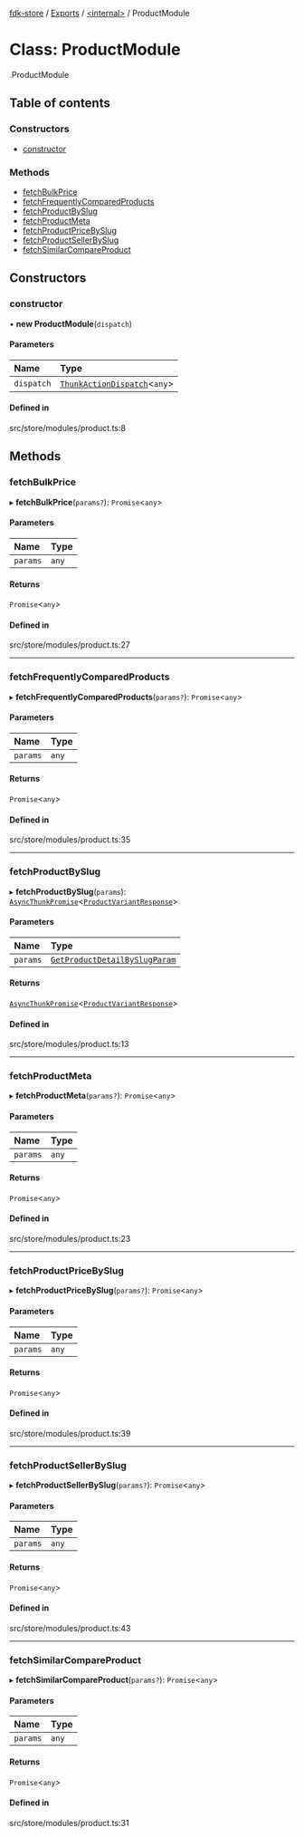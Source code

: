 [fdk-store](../README.md) / [Exports](../modules.md) / [<internal\>](../modules/internal_.md) / ProductModule

# Class: ProductModule

[<internal>](../modules/internal_.md).ProductModule

## Table of contents

### Constructors

- [constructor](internal_.ProductModule.md#constructor)

### Methods

- [fetchBulkPrice](internal_.ProductModule.md#fetchbulkprice)
- [fetchFrequentlyComparedProducts](internal_.ProductModule.md#fetchfrequentlycomparedproducts)
- [fetchProductBySlug](internal_.ProductModule.md#fetchproductbyslug)
- [fetchProductMeta](internal_.ProductModule.md#fetchproductmeta)
- [fetchProductPriceBySlug](internal_.ProductModule.md#fetchproductpricebyslug)
- [fetchProductSellerBySlug](internal_.ProductModule.md#fetchproductsellerbyslug)
- [fetchSimilarCompareProduct](internal_.ProductModule.md#fetchsimilarcompareproduct)

## Constructors

### constructor

• **new ProductModule**(`dispatch`)

#### Parameters

| Name | Type |
| :------ | :------ |
| `dispatch` | [`ThunkActionDispatch`](../modules/internal_.md#thunkactiondispatch)<`any`\> |

#### Defined in

src/store/modules/product.ts:8

## Methods

### fetchBulkPrice

▸ **fetchBulkPrice**(`params?`): `Promise`<`any`\>

#### Parameters

| Name | Type |
| :------ | :------ |
| `params` | `any` |

#### Returns

`Promise`<`any`\>

#### Defined in

src/store/modules/product.ts:27

___

### fetchFrequentlyComparedProducts

▸ **fetchFrequentlyComparedProducts**(`params?`): `Promise`<`any`\>

#### Parameters

| Name | Type |
| :------ | :------ |
| `params` | `any` |

#### Returns

`Promise`<`any`\>

#### Defined in

src/store/modules/product.ts:35

___

### fetchProductBySlug

▸ **fetchProductBySlug**(`params`): [`AsyncThunkPromise`](../modules/internal_.md#asyncthunkpromise)<[`ProductVariantResponse`](../modules/internal_.md#productvariantresponse)\>

#### Parameters

| Name | Type |
| :------ | :------ |
| `params` | [`GetProductDetailBySlugParam`](../modules/internal_.md#getproductdetailbyslugparam) |

#### Returns

[`AsyncThunkPromise`](../modules/internal_.md#asyncthunkpromise)<[`ProductVariantResponse`](../modules/internal_.md#productvariantresponse)\>

#### Defined in

src/store/modules/product.ts:13

___

### fetchProductMeta

▸ **fetchProductMeta**(`params?`): `Promise`<`any`\>

#### Parameters

| Name | Type |
| :------ | :------ |
| `params` | `any` |

#### Returns

`Promise`<`any`\>

#### Defined in

src/store/modules/product.ts:23

___

### fetchProductPriceBySlug

▸ **fetchProductPriceBySlug**(`params?`): `Promise`<`any`\>

#### Parameters

| Name | Type |
| :------ | :------ |
| `params` | `any` |

#### Returns

`Promise`<`any`\>

#### Defined in

src/store/modules/product.ts:39

___

### fetchProductSellerBySlug

▸ **fetchProductSellerBySlug**(`params?`): `Promise`<`any`\>

#### Parameters

| Name | Type |
| :------ | :------ |
| `params` | `any` |

#### Returns

`Promise`<`any`\>

#### Defined in

src/store/modules/product.ts:43

___

### fetchSimilarCompareProduct

▸ **fetchSimilarCompareProduct**(`params?`): `Promise`<`any`\>

#### Parameters

| Name | Type |
| :------ | :------ |
| `params` | `any` |

#### Returns

`Promise`<`any`\>

#### Defined in

src/store/modules/product.ts:31
